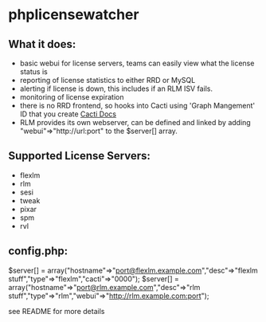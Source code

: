 phplicensewatcher
=================

What it does:
-------------

 - basic webui for license servers, teams can easily view what the license status is
 - reporting of license statistics to either RRD or MySQL
 - alerting if license is down, this includes if an RLM ISV fails.
 - monitoring of license expiration
 - there is no RRD frontend, so hooks into Cacti using 'Graph Mangement' ID that you create [Cacti Docs](http://docs.cacti.net/manual:087:8_rrdtool.05_external_rrds)
 - RLM provides its own webserver, can be defined and linked by adding "webui"=>"http://url:port" to the $server[] array.

Supported License Servers:
--------------------------
 - flexlm
 - rlm
 - sesi
 - tweak
 - pixar
 - spm
 - rvl

config.php:
-----------
$server[] = array("hostname"=>"port@flexlm.example.com","desc"=>"flexlm stuff","type"=>"flexlm","cacti"=>"0000");
$server[] = array("hostname"=>"port@rlm.example.com","desc"=>"rlm stuff","type"=>"rlm","webui"=>"http://rlm.example.com:port");


see README for more details
